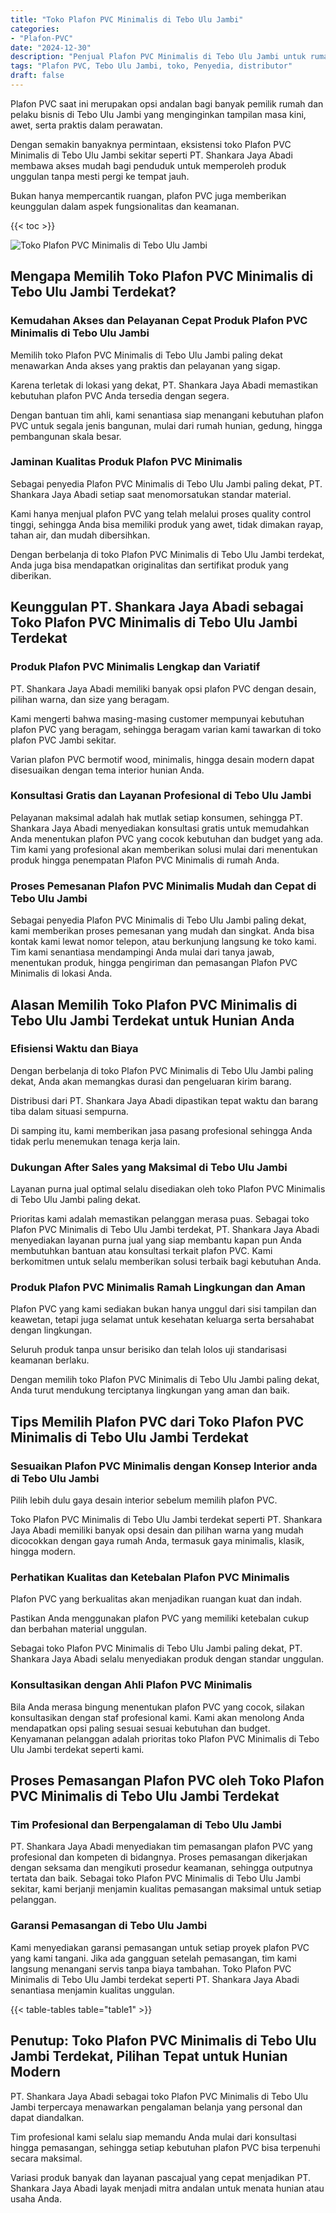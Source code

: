 ```yaml
---
title: "Toko Plafon PVC Minimalis di Tebo Ulu Jambi"
categories: 
- "Plafon-PVC"
date: "2024-12-30"
description: "Penjual Plafon PVC Minimalis di Tebo Ulu Jambi untuk rumah, kantor, dan gerai. Material unggulan, variasi motif, warna modern, dengan servis instalasi dikerjakan oleh tenaga ahli berpengalaman serta kepastian resmi!|Jasa distribusi Plafon PVC Minimalis di Tebo Ulu Jambi untuk kebutuhan hunian, office, maupun toko, beserta material unggulan dan pemasangan oleh tenaga ahli berpengalaman serta kepastian resmi.|Solusi Plafon PVC Minimalis di Tebo Ulu Jambi yang terpercaya untuk hunian, office, dan ritel, dengan produk terbaik dan penempatan ditangani oleh tenaga ahli berpengalaman dan jaminan resmi.|Penjualan Plafon PVC Minimalis di Tebo Ulu Jambi untuk tempat tinggal, kantor, serta gerai, dengan material unggulan dan instalasi ditangani oleh tenaga ahli ahli, dilengkapi beserta garansi resmi.}"
tags: "Plafon PVC, Tebo Ulu Jambi, toko, Penyedia, distributor"
draft: false
---
```


Plafon PVC saat ini merupakan opsi andalan bagi banyak pemilik rumah dan pelaku bisnis di Tebo Ulu Jambi yang menginginkan tampilan masa kini, awet, serta praktis dalam perawatan.

Dengan semakin banyaknya permintaan, eksistensi toko Plafon PVC Minimalis di Tebo Ulu Jambi sekitar seperti PT. Shankara Jaya Abadi membawa akses mudah bagi penduduk untuk memperoleh produk unggulan tanpa mesti pergi ke tempat jauh.

Bukan hanya mempercantik ruangan, plafon PVC juga memberikan keunggulan dalam aspek fungsionalitas dan keamanan.

{{< toc >}}

![Toko Plafon PVC Minimalis di Tebo Ulu Jambi](/images/Plafon-PVC/Toko-Plafon-PVC-Minimalis-di-Tebo-Ulu-Jambi.png)


## Mengapa Memilih Toko Plafon PVC Minimalis di Tebo Ulu Jambi Terdekat?

### Kemudahan Akses dan Pelayanan Cepat Produk Plafon PVC Minimalis di Tebo Ulu Jambi

Memilih toko Plafon PVC Minimalis di Tebo Ulu Jambi paling dekat menawarkan Anda akses yang praktis dan pelayanan yang sigap.

Karena terletak di lokasi yang dekat, PT. Shankara Jaya Abadi memastikan kebutuhan plafon PVC Anda tersedia dengan segera.

Dengan bantuan tim ahli, kami senantiasa siap menangani kebutuhan plafon PVC untuk segala jenis bangunan, mulai dari rumah hunian, gedung, hingga pembangunan skala besar.

### Jaminan Kualitas Produk Plafon PVC Minimalis

Sebagai penyedia Plafon PVC Minimalis di Tebo Ulu Jambi paling dekat, PT. Shankara Jaya Abadi setiap saat menomorsatukan standar material.

Kami hanya menjual plafon PVC yang telah melalui proses quality control tinggi, sehingga Anda bisa memiliki produk yang awet, tidak dimakan rayap, tahan air, dan mudah dibersihkan.

Dengan berbelanja di toko Plafon PVC Minimalis di Tebo Ulu Jambi terdekat, Anda juga bisa mendapatkan originalitas dan sertifikat produk yang diberikan.

## Keunggulan PT. Shankara Jaya Abadi sebagai Toko Plafon PVC Minimalis di Tebo Ulu Jambi Terdekat

### Produk Plafon PVC Minimalis Lengkap dan Variatif

PT. Shankara Jaya Abadi memiliki banyak opsi plafon PVC dengan desain, pilihan warna, dan size yang beragam.

Kami mengerti bahwa masing-masing customer mempunyai kebutuhan plafon PVC yang beragam, sehingga beragam varian kami tawarkan di toko plafon PVC Jambi sekitar.

Varian plafon PVC bermotif wood, minimalis, hingga desain modern dapat disesuaikan dengan tema interior hunian Anda.

### Konsultasi Gratis dan Layanan Profesional di Tebo Ulu Jambi

Pelayanan maksimal adalah hak mutlak setiap konsumen, sehingga PT. Shankara Jaya Abadi menyediakan konsultasi gratis untuk memudahkan Anda menentukan plafon PVC yang cocok kebutuhan dan budget yang ada. Tim kami yang profesional akan memberikan solusi mulai dari menentukan produk hingga penempatan Plafon PVC Minimalis di rumah Anda.

### Proses Pemesanan Plafon PVC Minimalis Mudah dan Cepat di Tebo Ulu Jambi

Sebagai penyedia Plafon PVC Minimalis di Tebo Ulu Jambi paling dekat, kami memberikan proses pemesanan yang mudah dan singkat. Anda bisa kontak kami lewat nomor telepon, atau berkunjung langsung ke toko kami. Tim kami senantiasa mendampingi Anda mulai dari tanya jawab, menentukan produk, hingga pengiriman dan pemasangan Plafon PVC Minimalis di lokasi Anda.

## Alasan Memilih Toko Plafon PVC Minimalis di Tebo Ulu Jambi Terdekat untuk Hunian Anda

### Efisiensi Waktu dan Biaya

Dengan berbelanja di toko Plafon PVC Minimalis di Tebo Ulu Jambi paling dekat, Anda akan memangkas durasi dan pengeluaran kirim barang.

Distribusi dari PT. Shankara Jaya Abadi dipastikan tepat waktu dan barang tiba dalam situasi sempurna.

Di samping itu, kami memberikan jasa pasang profesional sehingga Anda tidak perlu menemukan tenaga kerja lain.

### Dukungan After Sales yang Maksimal di Tebo Ulu Jambi

Layanan purna jual optimal selalu disediakan oleh toko Plafon PVC Minimalis di Tebo Ulu Jambi paling dekat.

Prioritas kami adalah memastikan pelanggan merasa puas. Sebagai toko Plafon PVC Minimalis di Tebo Ulu Jambi terdekat, PT. Shankara Jaya Abadi menyediakan layanan purna jual yang siap membantu kapan pun Anda membutuhkan bantuan atau konsultasi terkait plafon PVC. Kami berkomitmen untuk selalu memberikan solusi terbaik bagi kebutuhan Anda.

### Produk Plafon PVC Minimalis Ramah Lingkungan dan Aman

Plafon PVC yang kami sediakan bukan hanya unggul dari sisi tampilan dan keawetan, tetapi juga selamat untuk kesehatan keluarga serta bersahabat dengan lingkungan.

Seluruh produk tanpa unsur berisiko dan telah lolos uji standarisasi keamanan berlaku.

Dengan memilih toko Plafon PVC Minimalis di Tebo Ulu Jambi paling dekat, Anda turut mendukung terciptanya lingkungan yang aman dan baik.

## Tips Memilih Plafon PVC dari Toko Plafon PVC Minimalis di Tebo Ulu Jambi Terdekat

### Sesuaikan Plafon PVC Minimalis dengan Konsep Interior anda di Tebo Ulu Jambi

Pilih lebih dulu gaya desain interior sebelum memilih plafon PVC.

Toko Plafon PVC Minimalis di Tebo Ulu Jambi terdekat seperti PT. Shankara Jaya Abadi memiliki banyak opsi desain dan pilihan warna yang mudah dicocokkan dengan gaya rumah Anda, termasuk gaya minimalis, klasik, hingga modern.

### Perhatikan Kualitas dan Ketebalan Plafon PVC Minimalis

Plafon PVC yang berkualitas akan menjadikan ruangan kuat dan indah.

Pastikan Anda menggunakan plafon PVC yang memiliki ketebalan cukup dan berbahan material unggulan.

Sebagai toko Plafon PVC Minimalis di Tebo Ulu Jambi paling dekat, PT. Shankara Jaya Abadi selalu menyediakan produk dengan standar unggulan.

### Konsultasikan dengan Ahli Plafon PVC Minimalis

Bila Anda merasa bingung menentukan plafon PVC yang cocok, silakan konsultasikan dengan staf profesional kami. Kami akan menolong Anda mendapatkan opsi paling sesuai sesuai kebutuhan dan budget. Kenyamanan pelanggan adalah prioritas toko Plafon PVC Minimalis di Tebo Ulu Jambi terdekat seperti kami.

## Proses Pemasangan Plafon PVC oleh Toko Plafon PVC Minimalis di Tebo Ulu Jambi Terdekat

### Tim Profesional dan Berpengalaman di Tebo Ulu Jambi

PT. Shankara Jaya Abadi menyediakan tim pemasangan plafon PVC yang profesional dan kompeten di bidangnya. Proses pemasangan dikerjakan dengan seksama dan mengikuti prosedur keamanan, sehingga outputnya tertata dan baik. Sebagai toko Plafon PVC Minimalis di Tebo Ulu Jambi sekitar, kami berjanji menjamin kualitas pemasangan maksimal untuk setiap pelanggan.

### Garansi Pemasangan di Tebo Ulu Jambi

Kami menyediakan garansi pemasangan untuk setiap proyek plafon PVC yang kami tangani. Jika ada gangguan setelah pemasangan, tim kami langsung menangani servis tanpa biaya tambahan. Toko Plafon PVC Minimalis di Tebo Ulu Jambi terdekat seperti PT. Shankara Jaya Abadi senantiasa menjamin kualitas unggulan.

{{< table-tables table="table1" >}}

## Penutup: Toko Plafon PVC Minimalis di Tebo Ulu Jambi Terdekat, Pilihan Tepat untuk Hunian Modern

PT. Shankara Jaya Abadi sebagai toko Plafon PVC Minimalis di Tebo Ulu Jambi terpercaya menawarkan pengalaman belanja yang personal dan dapat diandalkan.

Tim profesional kami selalu siap memandu Anda mulai dari konsultasi hingga pemasangan, sehingga setiap kebutuhan plafon PVC bisa terpenuhi secara maksimal.

Variasi produk banyak dan layanan pascajual yang cepat menjadikan PT. Shankara Jaya Abadi layak menjadi mitra andalan untuk menata hunian atau usaha Anda.